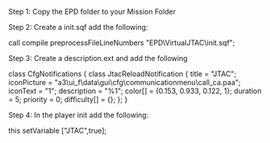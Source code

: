 Step 1: Copy the EPD folder to your Mission Folder

Step 2: Create a init.sqf add the following:

call compile preprocessFileLineNumbers "EPD\VirtualJTAC\init.sqf";

Step 3: Create a description.ext and add the following

class CfgNotifications
{
	class JtacReloadNotification
	{
		title = "JTAC";
		iconPicture = "a3\ui_f\data\gui\cfg\communicationmenu\call_ca.paa";
		iconText = "1";
		description = "%1";
		color[] = {0.153, 0.933, 0.122, 1};
		duration = 5;
		priority = 0;
		difficulty[] = {};
	};
}

Step 4: In the player init add the following: 

this setVariable ["JTAC",true];